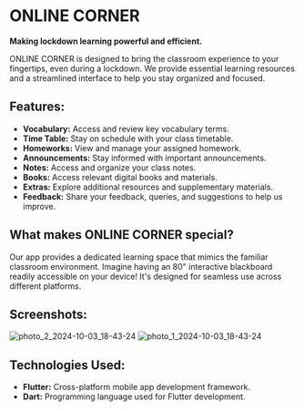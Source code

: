 # ONLINE CORNER

**Making lockdown learning powerful and efficient.**

ONLINE CORNER is designed to bring the classroom experience to your fingertips, even during a lockdown.  We provide essential learning resources and a streamlined interface to help you stay organized and focused.

## Features:

* **Vocabulary:** Access and review key vocabulary terms.
* **Time Table:** Stay on schedule with your class timetable.
* **Homeworks:**  View and manage your assigned homework.
* **Announcements:** Stay informed with important announcements.
* **Notes:**  Access and organize your class notes.
* **Books:**  Access relevant digital books and materials.
* **Extras:**  Explore additional resources and supplementary materials.
* **Feedback:** Share your feedback, queries, and suggestions to help us improve.


## What makes ONLINE CORNER special?

Our app provides a dedicated learning space that mimics the familiar classroom environment.  Imagine having an 80" interactive blackboard readily accessible on your device!  It's designed for seamless use across different platforms.

## Screenshots:
![photo_2_2024-10-03_18-43-24](https://github.com/user-attachments/assets/6ce2daaf-88aa-426a-a6fe-1fee0314a053)
![photo_1_2024-10-03_18-43-24](https://github.com/user-attachments/assets/fcb02615-4691-4922-8f83-28c971b606fe)



## Technologies Used:

* **Flutter:**  Cross-platform mobile app development framework.
* **Dart:** Programming language used for Flutter development.


